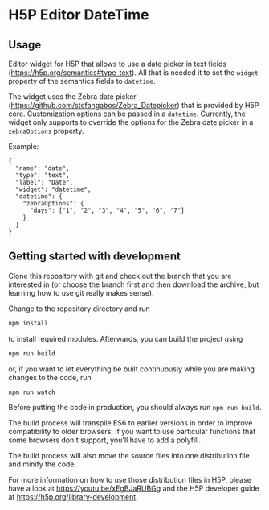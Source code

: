H5P Editor DateTime
===================

## Usage
Editor widget for H5P that allows to use a date picker in text fields
(https://h5p.org/semantics#type-text). All that is needed it to set the
`widget` property of the semantics fields to `datetime`.

The widget uses the Zebra date picker (https://github.com/stefangabos/Zebra_Datepicker)
that is provided by H5P core. Customization options can be passed in a
`datetime`. Currently, the widget only supports to override the options for the
Zebra date picker in a `zebraOptions` property.

Example:
```
{
  "name": "date",
  "type": "text",
  "label": "Date",
  "widget": "datetime",
  "datetime": {
    "zebraOptions": {
      "days": ["1", "2", "3", "4", "5", "6", "7"]
    }
  }
}
```

## Getting started with development
Clone this repository with git and check out the branch that you are interested
in (or choose the branch first and then download the archive, but learning
how to use git really makes sense).

Change to the repository directory and run
```bash
npm install
```

to install required modules. Afterwards, you can build the project using
```bash
npm run build
```

or, if you want to let everything be built continuously while you are making
changes to the code, run
```bash
npm run watch
```
Before putting the code in production, you should always run `npm run build`.

The build process will transpile ES6 to earlier versions in order to improve
compatibility to older browsers. If you want to use particular functions that
some browsers don't support, you'll have to add a polyfill.

The build process will also move the source files into one distribution file and
minify the code.

For more information on how to use those distribution files in H5P, please have a look at https://youtu.be/xEgBJaRUBGg and the H5P developer guide at https://h5p.org/library-development.
